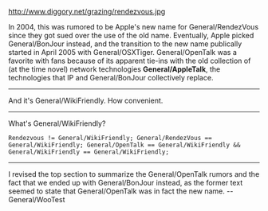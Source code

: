 

http://www.diggory.net/grazing/rendezvous.jpg

In 2004, this was rumored to be Apple's new name for General/RendezVous since they got sued over the use of the old name. Eventually, Apple picked General/BonJour instead, and the transition to the new name publically started in April 2005 with General/OSXTiger. General/OpenTalk was a favorite with fans because of its apparent tie-ins with the old collection of (at the time novel) network technologies **General/AppleTalk**, the technologies that IP and General/BonJour collectively replace. 

----

And it's General/WikiFriendly. How convenient.

----

What's General/WikiFriendly?

    Rendezvous != General/WikiFriendly; General/RendezVous == General/WikiFriendly; General/OpenTalk == General/WikiFriendly && General/WikiFriendly == General/WikiFriendly;

----

I revised the top section to summarize the General/OpenTalk rumors and the fact that we ended up with General/BonJour instead, as the former text seemed to state that General/OpenTalk was in fact the new name. --General/WooTest